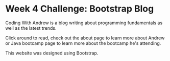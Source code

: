 # Week 4 Challenge: Bootstrap Blog

Coding With Andrew is a blog writing about programming fundamentals as well as the latest trends. 

Click around to read, check out the about page to learn more about Andrew or Java bootcamp page to learn more about the bootcamp he's attending.

This website was designed using Bootstrap.

